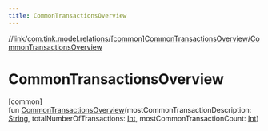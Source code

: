 ```yaml
---
title: CommonTransactionsOverview
---
```

//[link](../../../index.html)/[com.tink.model.relations](../index.html)/[[common]CommonTransactionsOverview](index.html)/[CommonTransactionsOverview](-common-transactions-overview.html)



# CommonTransactionsOverview



[common]\
fun [CommonTransactionsOverview](-common-transactions-overview.html)(mostCommonTransactionDescription: [String](https://kotlinlang.org/api/latest/jvm/stdlib/kotlin/-string/index.html), totalNumberOfTransactions: [Int](https://kotlinlang.org/api/latest/jvm/stdlib/kotlin/-int/index.html), mostCommonTransactionCount: [Int](https://kotlinlang.org/api/latest/jvm/stdlib/kotlin/-int/index.html))




